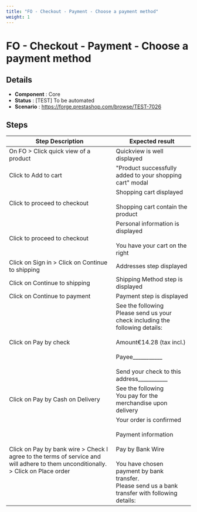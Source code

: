 ```yaml
---
title: "FO - Checkout - Payment - Choose a payment method"
weight: 1
---
```


# FO - Checkout - Payment - Choose a payment method
## Details
* **Component** : Core
* **Status** : [TEST] To be automated
* **Scenario** : https://forge.prestashop.com/browse/TEST-7026

## Steps
| Step Description | Expected result |
| ----- | ----- |
| On FO > Click quick view of a product | Quickview is well displayed |
| Click to Add to cart | "Product successfully added to your shopping cart" modal |
| Click to proceed to checkout | Shopping cart displayed<br><br>Shopping cart contain the product |
| Click to proceed to checkout | Personal information is displayed<br><br>You have your cart on the right |
| Click on Sign in > Click on Continue to shipping | Addresses step displayed |
| Click on Continue to shipping | Shipping Method step is displayed |
| Click on Continue to payment | Payment step is displayed |
| Click on Pay by check | See the following <br>Please send us your check including the following details:<br><br>Amount€14.28 (tax incl.)<br><br>Payee___________<br><br>Send your check to this address___________ |
| Click on Pay by Cash on Delivery | See the following<br>You pay for the merchandise upon delivery |
| Click on Pay by bank wire > Check I agree to the terms of service and will adhere to them unconditionally. > Click on Place order | Your order is confirmed<br><br>Payment information<br><br>Pay by Bank Wire<br><br>You have chosen payment by bank transfer.<br>Please send us a bank transfer with following details: |
